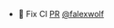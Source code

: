 - 💚 Fix CI [PR](https://github.com/laminlabs/moscan/pull/1) [@falexwolf](https://github.com/falexwolf)
